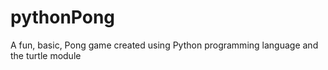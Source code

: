# pythonPong
 A fun, basic, Pong game created using Python programming language and the turtle module

